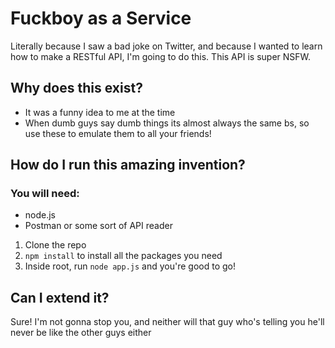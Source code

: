# Fuckboy as a Service

Literally because I saw a bad joke on Twitter, and because I wanted to learn how to make a RESTful API, I'm going to do this. This API is super NSFW.

## Why does this exist?
* It was a funny idea to me at the time
* When dumb guys say dumb things its almost always the same bs, so use these to emulate them to all your friends!

## How do I run this amazing invention?

### You will need:
* node.js
* Postman or some sort of API reader

1. Clone the repo
2. `npm install` to install all the packages you need
3. Inside root, run `node app.js` and you're good to go!

## Can I extend it?
Sure! I'm not gonna stop you, and neither will that guy who's telling you he'll never be like the other guys either